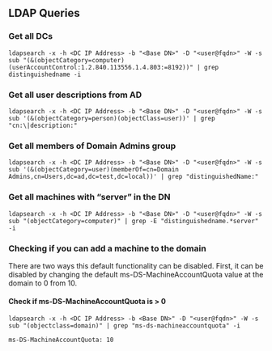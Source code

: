 LDAP Queries
------------

### Get all DCs

    ldapsearch -x -h <DC IP Address> -b "<Base DN>" -D "<user@fqdn>" -W -s sub "(&(objectCategory=computer)(userAccountControl:1.2.840.113556.1.4.803:=8192))" | grep distinguishedname -i

### Get all user descriptions from AD

    ldapsearch -x -h <DC IP Address> -b "<Base DN>" -D "<user@fqdn>" -W -s sub '(&(objectCategory=person)(objectClass=user))' | grep "cn:\|description:"

### Get all members of Domain Admins group

    ldapsearch -x -h <DC IP Address> -b "<Base DN>" -D "<user@fqdn>" -W -s sub '(&(objectCategory=user)(memberOf=cn=Domain Admins,cn=Users,dc=ad,dc=test,dc=local))' | grep "distinguishedName:"

### Get all machines with “server” in the DN

    ldapsearch -x -h <DC IP Address> -b "<Base DN>" -D "<user@fqdn>" -W -s sub "(objectCategory=computer)" | grep -E "distinguishedname.*server" -i

### Checking if you can add a machine to the domain
There are two ways this default functionality can be disabled. First, it can be disabled by changing the default ms-DS-MachineAccountQuota value at the domain to 0 from 10.
#### Check if ms-DS-MachineAccountQuota is &gt; 0

    ldapsearch -x -h <DC IP Address> -b <Base DN>" -D "<user@fqdn>" -W -s sub "(objectclass=domain)" | grep "ms-ds-machineaccountquota" -i

    ms-DS-MachineAccountQuota: 10
